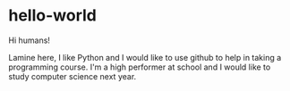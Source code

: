 # hello-world

Hi humans!

Lamine here, I like Python and I would like to use github to help in taking a programming course. 
I'm a high performer at school and I would like to study computer science next year. 
